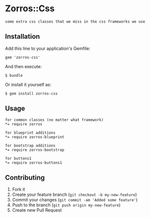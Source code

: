 # Zorros::Css

    some extra css classes that we miss in the css frameworks we use

## Installation

Add this line to your application's Gemfile:

    gem 'zorros-css'

And then execute:

    $ bundle

Or install it yourself as:

    $ gem install zorros-css

## Usage

    for common classes (no matter what framework)
    *= require zorros

    for blueprint additions
    *= require zorros-blueprint

    for bootstrap additions
    *= require zorros-bootstrap

    for buttons1
    *= require zorros-buttons1


## Contributing

1. Fork it
2. Create your feature branch (`git checkout -b my-new-feature`)
3. Commit your changes (`git commit -am 'Added some feature'`)
4. Push to the branch (`git push origin my-new-feature`)
5. Create new Pull Request

